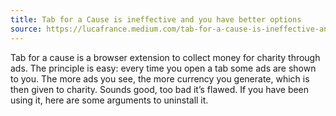 ```yaml
---
title: Tab for a Cause is ineffective and you have better options
source: https://lucafrance.medium.com/tab-for-a-cause-is-ineffective-and-you-have-better-options-530f4a42f2e
---
```

Tab for a cause is a browser extension to collect money for charity through ads. The principle is easy: every time you open a tab some ads are shown to you. The more ads you see, the more currency you generate, which is then given to charity. Sounds good, too bad it’s flawed. If you have been using it, here are some arguments to uninstall it.